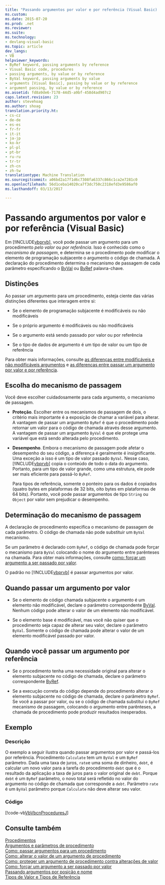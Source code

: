 ```yaml
---
title: "Passando argumentos por valor e por referência (Visual Basic) | Documentos do Microsoft"
ms.custom: 
ms.date: 2015-07-20
ms.prod: .net
ms.reviewer: 
ms.suite: 
ms.technology:
- devlang-visual-basic
ms.topic: article
dev_langs:
- VB
helpviewer_keywords:
- ByRef keyword, passing arguments by reference
- Visual Basic code, procedures
- passing arguments, by value or by reference
- ByVal keyword, passing arguments by value
- arguments [Visual Basic], passing by value or by reference
- argument passing, by value or by reference
ms.assetid: fd8a9de6-7178-44d5-a9bf-458d4ad907c2
caps.latest.revision: 23
author: stevehoag
ms.author: shoag
translation.priority.ht:
- cs-cz
- de-de
- es-es
- fr-fr
- it-it
- ja-jp
- ko-kr
- pl-pl
- pt-br
- ru-ru
- tr-tr
- zh-cn
- zh-tw
translationtype: Machine Translation
ms.sourcegitcommit: a06bd2a17f1d6c7308fa6337c866c1ca2e7281c0
ms.openlocfilehash: 56d1ceba14020ca7f3dc750c2318efd3e9586af0
ms.lasthandoff: 03/13/2017

---
```

# <a name="passing-arguments-by-value-and-by-reference-visual-basic"></a>Passando argumentos por valor e por referência (Visual Basic)
Em [!INCLUDE[vbprvb](../../../../csharp/programming-guide/concepts/linq/includes/vbprvb_md.md)], você pode passar um argumento para um procedimento *pelo valor* ou *por referência*. Isso é conhecido como o *mecanismo de passagem*, e determina se o procedimento pode modificar o elemento de programação subjacente o argumento o código de chamada. A declaração do procedimento determina o mecanismo de passagem de cada parâmetro especificando o [ByVal](../../../../visual-basic/language-reference/modifiers/byval.md) ou [ByRef](../../../../visual-basic/language-reference/modifiers/byref.md) palavra-chave.  
  
## <a name="distinctions"></a>Distinções  
 Ao passar um argumento para um procedimento, esteja ciente das várias distinções diferentes que interagem entre si:  
  
-   Se o elemento de programação subjacente é modificáveis ou não modificáveis  
  
-   Se o próprio argumento é modificáveis ou não modificáveis  
  
-   Se o argumento está sendo passado por valor ou por referência  
  
-   Se o tipo de dados de argumento é um tipo de valor ou um tipo de referência  
  
 Para obter mais informações, consulte [as diferenças entre modificáveis e não modificáveis argumentos](./differences-between-modifiable-and-nonmodifiable-arguments.md) e [as diferenças entre passar um argumento por valor e por referência](./differences-between-passing-an-argument-by-value-and-by-reference.md).  
  
## <a name="choice-of-passing-mechanism"></a>Escolha do mecanismo de passagem  
 Você deve escolher cuidadosamente para cada argumento, o mecanismo de passagem.  
  
-   **Proteção**. Escolher entre os mecanismos de passagem de dois, o critério mais importante é a exposição de chamar a variável para alterar. A vantagem de passar um argumento `ByRef` é que o procedimento pode retornar um valor para o código de chamada através desse argumento. A vantagem de passar um argumento `ByVal` é que ele protege uma variável que está sendo alterada pelo procedimento.  
  
-   **Desempenho**. Embora o mecanismo de passagem pode afetar o desempenho do seu código, a diferença é geralmente é insignificante. Uma exceção a isso é um tipo de valor passado `ByVal`. Nesse caso, [!INCLUDE[vbprvb](../../../../csharp/programming-guide/concepts/linq/includes/vbprvb_md.md)] copia o conteúdo de todo o data do argumento. Portanto, para um tipo de valor grande, como uma estrutura, ele pode ser mais eficiente para passá-lo `ByRef`.  
  
     Para tipos de referência, somente o ponteiro para os dados é copiados (quatro bytes em plataformas de 32 bits, oito bytes em plataformas de 64 bits). Portanto, você pode passar argumentos de tipo `String` ou `Object` por valor sem prejudicar o desempenho.  
  
## <a name="determination-of-the-passing-mechanism"></a>Determinação do mecanismo de passagem  
 A declaração de procedimento especifica o mecanismo de passagem de cada parâmetro. O código de chamada não pode substituir um `ByVal` mecanismo.  
  
 Se um parâmetro é declarado com `ByRef`, o código de chamada pode forçar o mecanismo para `ByVal` colocando o nome do argumento entre parênteses na chamada. Para obter mais informações, consulte [como: forçar um argumento a ser passado por valor](./how-to-force-an-argument-to-be-passed-by-value.md).  
  
 O padrão no [!INCLUDE[vbprvb](../../../../csharp/programming-guide/concepts/linq/includes/vbprvb_md.md)] é passar argumentos por valor.  
  
## <a name="when-to-pass-an-argument-by-value"></a>Quando passar um argumento por valor  
  
-   Se o elemento de código chamada subjacente o argumento é um elemento não modificável, declare o parâmetro correspondente [ByVal](../../../../visual-basic/language-reference/modifiers/byval.md). Nenhum código pode alterar o valor de um elemento não modificável.  
  
-   Se o elemento base é modificável, mas você não quiser que o procedimento seja capaz de alterar seu valor, declare o parâmetro `ByVal`. Somente o código de chamada pode alterar o valor de um elemento modificável passado por valor.  
  
## <a name="when-to-pass-an-argument-by-reference"></a>Quando você passar um argumento por referência  
  
-   Se o procedimento tenha uma necessidade original para alterar o elemento subjacente no código de chamada, declare o parâmetro correspondente [ByRef](../../../../visual-basic/language-reference/modifiers/byref.md).  
  
-   Se a execução correta do código depende do procedimento alterar o elemento subjacente no código de chamada, declare o parâmetro `ByRef`. Se você a passar por valor, ou se o código de chamada substitui o `ByRef` mecanismo de passagem, colocando o argumento entre parênteses, a chamada de procedimento pode produzir resultados inesperados.  
  
## <a name="example"></a>Exemplo  
  
### <a name="description"></a>Descrição  
 O exemplo a seguir ilustra quando passar argumentos por valor e passá-los por referência. Procedimento `Calculate` tem um `ByVal` e um `ByRef` parâmetro. Dada uma taxa de juros, `rate`e uma soma de dinheiro, `debt`, é calcular um novo valor para a tarefa do procedimento `debt` que é o resultado da aplicação a taxa de juros para o valor original de `debt`. Porque `debt` é um `ByRef` parâmetro, o novo total será refletido no valor do argumento no código de chamada que corresponde a `debt`. Parâmetro `rate` é um `ByVal` parâmetro porque `Calculate` não deve alterar seu valor.  
  
### <a name="code"></a>Código  
 [!code-vb[VbVbcnProcedures&#74;](./codesnippet/VisualBasic/passing-arguments-by-value-and-by-reference_1.vb)]  
  
## <a name="see-also"></a>Consulte também  
 [Procedimentos](./index.md)   
 [Argumentos e parâmetros de procedimento](./procedure-parameters-and-arguments.md)   
 [Como: passar argumentos para um procedimento](./how-to-pass-arguments-to-a-procedure.md)   
 [Como: alterar o valor de um argumento de procedimento](./how-to-change-the-value-of-a-procedure-argument.md)   
 [Como: proteger um argumento de procedimento contra alterações de valor](./how-to-protect-a-procedure-argument-against-value-changes.md)   
 [Como: forçar um argumento a ser passado por valor](./how-to-force-an-argument-to-be-passed-by-value.md)   
 [Passando argumentos por posição e nome](./passing-arguments-by-position-and-by-name.md)   
 [Tipos de Valor e Tipos de Referência](../../../../visual-basic/programming-guide/language-features/data-types/value-types-and-reference-types.md)
